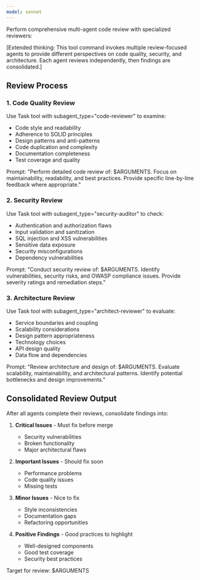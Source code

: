 ```yaml
---
model: sonnet
---
```


Perform comprehensive multi-agent code review with specialized reviewers:

[Extended thinking: This tool command invokes multiple review-focused agents to
provide different perspectives on code quality, security, and architecture. Each
agent reviews independently, then findings are consolidated.]

## Review Process

### 1. Code Quality Review

Use Task tool with subagent_type="code-reviewer" to examine:

- Code style and readability
- Adherence to SOLID principles
- Design patterns and anti-patterns
- Code duplication and complexity
- Documentation completeness
- Test coverage and quality

Prompt: "Perform detailed code review of: $ARGUMENTS. Focus on maintainability,
readability, and best practices. Provide specific line-by-line feedback where
appropriate."

### 2. Security Review

Use Task tool with subagent_type="security-auditor" to check:

- Authentication and authorization flaws
- Input validation and sanitization
- SQL injection and XSS vulnerabilities
- Sensitive data exposure
- Security misconfigurations
- Dependency vulnerabilities

Prompt: "Conduct security review of: $ARGUMENTS. Identify vulnerabilities,
security risks, and OWASP compliance issues. Provide severity ratings and
remediation steps."

### 3. Architecture Review

Use Task tool with subagent_type="architect-reviewer" to evaluate:

- Service boundaries and coupling
- Scalability considerations
- Design pattern appropriateness
- Technology choices
- API design quality
- Data flow and dependencies

Prompt: "Review architecture and design of: $ARGUMENTS. Evaluate scalability,
maintainability, and architectural patterns. Identify potential bottlenecks and
design improvements."

## Consolidated Review Output

After all agents complete their reviews, consolidate findings into:

1. **Critical Issues** - Must fix before merge
   - Security vulnerabilities
   - Broken functionality
   - Major architectural flaws

2. **Important Issues** - Should fix soon
   - Performance problems
   - Code quality issues
   - Missing tests

3. **Minor Issues** - Nice to fix
   - Style inconsistencies
   - Documentation gaps
   - Refactoring opportunities

4. **Positive Findings** - Good practices to highlight
   - Well-designed components
   - Good test coverage
   - Security best practices

Target for review: $ARGUMENTS
